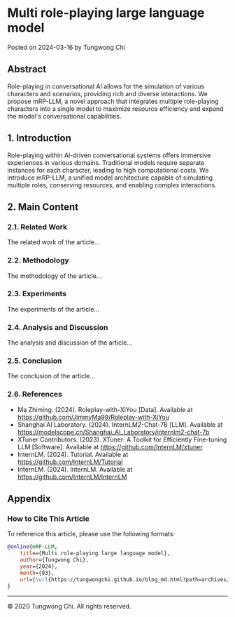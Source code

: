 # Multi role-playing large language model

Posted on 2024-03-16 by Tungwong Chi

## Abstract

Role-playing in conversational AI allows for the simulation of various characters and scenarios, providing rich and diverse interactions. We propose mRP-LLM, a novel approach that integrates multiple role-playing characters into a single model to maximize resource efficiency and expand the model's conversational capabilities.

## 1. Introduction

Role-playing within AI-driven conversational systems offers immersive experiences in various domains. Traditional models require separate instances for each character, leading to high computational costs. We introduce mRP-LLM, a unified model architecture capable of simulating multiple roles, conserving resources, and enabling complex interactions.

## 2. Main Content

### 2.1. Related Work
The related work of the article...

### 2.2. Methodology
The methodology of the article...

### 2.3. Experiments
The experiments of the article...

### 2.4. Analysis and Discussion
The analysis and discussion of the article...

### 2.5. Conclusion
The conclusion of the article...

### 2.6. References

- Ma Zhiming. (2024). Roleplay-with-XiYou [Data]. Available at https://github.com/JimmyMa99/Roleplay-with-XiYou
- Shanghai AI Laboratory. (2024). InternLM2-Chat-7B [LLM]. Available at https://modelscope.cn/Shanghai_AI_Laboratory/internlm2-chat-7b
- XTuner Contributors. (2023). XTuner: A Toolkit for Efficiently Fine-tuning LLM [Software]. Available at https://github.com/InternLM/xtuner
- InternLM. (2024). Tutorial. Available at https://github.com/InternLM/Tutorial
- InternLM. (2024). InternLM. Available at https://github.com/InternLM/InternLM

## Appendix

### How to Cite This Article

To reference this article, please use the following formats:

```bibtex
@online{mRP-LLM,
    title={Multi role-playing large language model},
    author={Tungwong Chi},
    year={2024},
    month={03},
    url={\url{https://tungwongchi.github.io/blog_md.html?path=archives/mRP-LLM.md}},
}
```

---

&copy; 2020 Tungwong Chi. All rights reserved.
